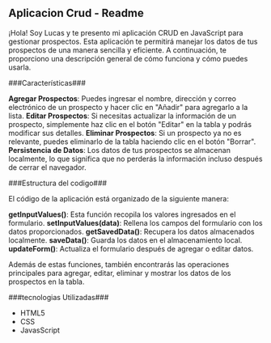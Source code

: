 ## Aplicacion Crud - Readme ##


¡Hola! Soy Lucas y te presento mi aplicación CRUD en JavaScript para gestionar prospectos. Esta aplicación te permitirá manejar los datos de tus prospectos de una manera sencilla y eficiente. A continuación, te proporciono una descripción general de cómo funciona y cómo puedes usarla.

###Características###

**Agregar Prospectos**: Puedes ingresar el nombre, dirección y correo electrónico de un prospecto y hacer clic en "Añadir" para agregarlo a la lista.
**Editar Prospectos**: Si necesitas actualizar la información de un prospecto, simplemente haz clic en el botón "Editar" en la tabla y podrás modificar sus detalles.
**Eliminar Prospectos**: Si un prospecto ya no es relevante, puedes eliminarlo de la tabla haciendo clic en el botón "Borrar".
**Persistencia de Datos**: Los datos de tus prospectos se almacenan localmente, lo que significa que no perderás la información incluso después de cerrar el navegador.

###Estructura del codigo###

El código de la aplicación está organizado de la siguiente manera:

**getInputValues()**: Esta función recopila los valores ingresados en el formulario.
**setInputValues(data)**: Rellena los campos del formulario con los datos proporcionados.
**getSavedData()**: Recupera los datos almacenados localmente.
**saveData()**: Guarda los datos en el almacenamiento local.
**updateForm()**: Actualiza el formulario después de agregar o editar datos.

Además de estas funciones, también encontrarás las operaciones principales para agregar, editar, eliminar y mostrar los datos de los prospectos en la tabla.

###tecnologias Utilizadas###

- HTML5
- CSS
- JavasScript
